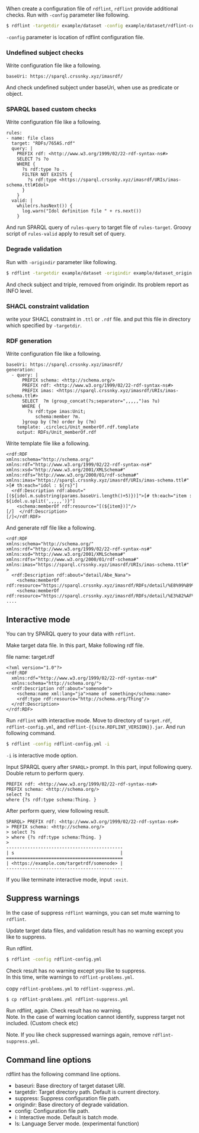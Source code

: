 When create a configuration file of `rdflint`, `rdflint` provide additional checks. Run with ``-config`` parameter like following.

```sh
$ rdflint -targetdir example/dataset -config example/dataset/rdflint-config.yml
```

``-config`` parameter is location of rdflint configuration file.

### Undefined subject checks

Write configuration file like a following.

```
baseUri: https://sparql.crssnky.xyz/imasrdf/
```

And check undefined subject under baseUri, when use as predicate or object.


### SPARQL based custom checks

Write configuration file like a following.

```
rules:
- name: file class
  target: "RDFs/765AS.rdf"
  query: |
    PREFIX rdf: <http://www.w3.org/1999/02/22-rdf-syntax-ns#>
    SELECT ?s ?o
    WHERE {
      ?s rdf:type ?o .
      FILTER NOT EXISTS {
        ?s rdf:type <https://sparql.crssnky.xyz/imasrdf/URIs/imas-schema.ttl#Idol>
      }
    }
  valid: |
    while(rs.hasNext()) {
      log.warn("Idol definition file " + rs.next())
    }
```

And run SPARQL query of ``rules-query`` to target file of ``rules-target``. Groovy script of ``rules-valid`` apply to result set of query.

### Degrade validation

Run with ``-origindir`` parameter like following.

```sh
$ rdflint -targetdir example/dataset -origindir example/dataset_origin -config example/dataset/rdflint-config.yml
```

And check subject and triple, removed from origindir. Its problem report as INFO level.


### SHACL constraint validation

write your SHACL constraint in `.ttl` or `.rdf` file.
and put this file in directory which specified by `-targetdir`.


### RDF generation

Write configuration file like a following.

```
baseUri: https://sparql.crssnky.xyz/imasrdf/
generation:
  - query: |
      PREFIX schema: <http://schema.org/>
      PREFIX rdf: <http://www.w3.org/1999/02/22-rdf-syntax-ns#>
      PREFIX imas: <https://sparql.crssnky.xyz/imasrdf/URIs/imas-schema.ttl#>
      SELECT  ?m (group_concat(?s;separator=",,,,,")as ?u)
      WHERE {
        ?s rdf:type imas:Unit;
           schema:member ?m.
      }group by (?m) order by (?m)
    template: .circleci/Unit_memberOf.rdf.template
    output: RDFs/Unit_memberOf.rdf
```

Write template file like a following.

```
<rdf:RDF
xmlns:schema="http://schema.org/"
xmlns:rdf="http://www.w3.org/1999/02/22-rdf-syntax-ns#"
xmlns:xsd="http://www.w3.org/2001/XMLSchema#"
xmlns:rdfs="http://www.w3.org/2000/01/rdf-schema#"
xmlns:imas="https://sparql.crssnky.xyz/imasrdf/URIs/imas-schema.ttl#"
>[# th:each="idol : ${rs}"]
  <rdf:Description rdf:about="[(${idol.m.substring(params.baseUri.length()+5)})]">[# th:each="item : ${idol.u.split(',,,,,')}"]
    <schema:memberOf rdf:resource="[(${item})]"/>
[/]  </rdf:Description>
[/]</rdf:RDF>
```

And generate rdf file like a following.

```
<rdf:RDF
xmlns:schema="http://schema.org/"
xmlns:rdf="http://www.w3.org/1999/02/22-rdf-syntax-ns#"
xmlns:xsd="http://www.w3.org/2001/XMLSchema#"
xmlns:rdfs="http://www.w3.org/2000/01/rdf-schema#"
xmlns:imas="https://sparql.crssnky.xyz/imasrdf/URIs/imas-schema.ttl#"
>
  <rdf:Description rdf:about="detail/Abe_Nana">
    <schema:memberOf rdf:resource="https://sparql.crssnky.xyz/imasrdf/RDFs/detail/%E8%99%B9%E8%89%B2%E3%83%89%E3%83%AA%E3%83%BC%E3%83%9E%E3%83%BC"/>
    <schema:memberOf rdf:resource="https://sparql.crssnky.xyz/imasrdf/RDFs/detail/%E3%82%AF%E3%83%AC%E3%82%A4%E3%83%B3%EF%BC%86%E3%83%90%E3%83%8B%E3%83%BC"/>
....
```

## Interactive mode

You can try SPARQL query to your data with `rdflint`.

Make target data file. In this part, Make following rdf file.

file name: target.rdf

```
<?xml version="1.0"?>
<rdf:RDF
  xmlns:rdf="http://www.w3.org/1999/02/22-rdf-syntax-ns#"
  xmlns:schema="http://schema.org/">
  <rdf:Description rdf:about="somenode">
    <schema:name xml:lang="ja">name of something</schema:name>
    <rdf:type rdf:resource="http://schema.org/Thing"/>
  </rdf:Description>
</rdf:RDF>
```

Run `rdflint` with interactive mode. Move to directory of ``target.rdf``, ``rdflint-config.yml``, and ``rdflint-{{site.RDFLINT_VERSION}}.jar``. And run following command.

```sh
$ rdflint -config rdflint-config.yml -i
```

``-i`` is interactive mode option.

Input SPARQL query after ``SPARQL>`` prompt. In this part, input following query. Double return to perform query.

```
PREFIX rdf: <http://www.w3.org/1999/02/22-rdf-syntax-ns#>
PREFIX schema: <http://schema.org/>
select ?s
where {?s rdf:type schema:Thing. }
```

After perform query, view following result.

```
SPARQL> PREFIX rdf: <http://www.w3.org/1999/02/22-rdf-syntax-ns#>
> PREFIX schema: <http://schema.org/>
> select ?s
> where {?s rdf:type schema:Thing. }
>
--------------------------------------------
| s                                        |
============================================
| <https://example.com/targetrdf/somenode> |
--------------------------------------------
```

If you like terminate interactive mode, input ``:exit``.

## Suppress warnings

In the case of suppress `rdflint` warnings, you can set mute warning to `rdflint`.

Update target data files, and validation result has no warning except you like to suppress.

Run rdflint.

```sh
$ rdflint -config rdflint-config.yml
```

Check result has no warning except you like to suppress.  
In this time, write warnings to `rdflint-problems.yml`.

copy `rdflint-problems.yml` to `rdflint-suppress.yml`.

```sh
$ cp rdflint-problems.yml rdflint-suppress.yml
```

Run rdflint, again. Check result has no warning.  
Note. In the case of warning location cannot identify, suppress target not included. (Custom check etc)

Note. If you like check suppressed warnings again, remove `rdflint-suppress.yml`.

## Command line options

rdflint has the following command line options.

- baseuri: Base directory of target dataset URI.
- targetdir: Target directory path. Default is current directory.
- suppress: Suppress configuration file path.
- origindir: Base directory of degrade validation.
- config: Configuration file path.
- i: Interactive mode. Default is batch mode.
- ls: Language Server mode. (experimental function)


